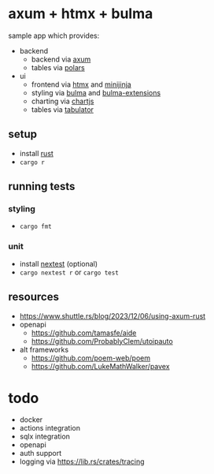 # axum + htmx + bulma

sample app which provides:
- backend
  - backend via [axum](https://github.com/tokio-rs/axum)
  - tables via [polars](https://pola.rs/)
- ui
  - frontend via [htmx](https://github.com/bigskysoftware/htmx) and [minijinja](https://github.com/mitsuhiko/minijinja)
  - styling via [bulma](https://github.com/jgthms/bulma) and [bulma-extensions](https://wikiki.github.io/)
  - charting via [chartjs](https://www.chartjs.org/)
  - tables via [tabulator](https://tabulator.info/)

## setup
- install [rust](https://www.rust-lang.org/tools/install)
- `cargo r`

## running tests

### styling

- `cargo fmt`

### unit

- install [nextest](https://nexte.st/book/pre-built-binaries.html) (optional)
- `cargo nextest r` or `cargo test`

## resources
- https://www.shuttle.rs/blog/2023/12/06/using-axum-rust
- openapi
  - https://github.com/tamasfe/aide
  - https://github.com/ProbablyClem/utoipauto
- alt frameworks
  - https://github.com/poem-web/poem
  - https://github.com/LukeMathWalker/pavex

# todo
- docker
- actions integration
- sqlx integration
- openapi
- auth support
- logging via https://lib.rs/crates/tracing
